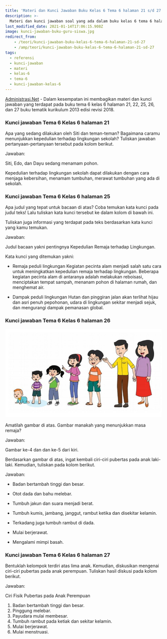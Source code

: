 ```yaml
---
title: 'Materi dan Kunci Jawaban Buku Kelas 6 Tema 6 halaman 21 s/d 27 '
description: >-
  Materi dan kunci jawaban soal yang ada dalam buku kelas 6 tema 6 halaman 21 sd 27 kurikulum 2013 edisi revisi 2018.
last_modified_date: 2021-01-14T17:06:15.908Z
image: kunci-jawaban-buku-guru-siswa.jpg
redirect_from: 
	- /teori/kunci-jawaban-buku-kelas-6-tema-6-halaman-21-sd-27
	- /amp/teori/kunci-jawaban-buku-kelas-6-tema-6-halaman-21-sd-27
tags:
  - referensi
  - kunci-jawaban
  - materi
  - kelas-6
  - tema-6
  - kunci-jawaban-kelas-6
---
```



[Administrasi.Net](https://administrasi.net "Administrasi.Net") - Dalam kesempatan ini membagikan materi dan kunci jawaban yang terdapat pada buku tema 6 kelas 6 halaman 21, 22, 25, 26, dan 27 buku tematik kurikulum 2013 edisi revisi 2018.

### Kunci jawaban Tema 6 Kelas 6 halaman 21

Apa yang sedang dilakukan oleh Siti dan teman-teman? Bagaimana caramu menunjukkan kepedulian terhadap lingkungan sekolah? Tuliskan jawaban pertanyaan-pertanyaan tersebut pada kolom berikut.

Jawaban:

Siti, Edo, dan Dayu sedang menamam pohon.

Kepedulian terhadap lingkungan sekolah dapat dilakukan dengan cara menjaga kebersihan, menamam tumbuhan, merawat tumbuhan yang ada di sekolah.


### Kunci jawaban Tema 6 Kelas 6 halaman 25

Apa judul yang tepat untuk bacaan di atas? Coba temukan kata kunci pada judul teks! Lalu tuliskan kata kunci tersebut ke dalam kolom di bawah ini.

Tuliskan juga informasi yang terdapat pada teks berdasarkan kata kunci yang kamu temukan.

Jawaban:

Judul bacaan yakni pentingnya Kepedulian Remaja terhadap Lingkungan.

Kata kunci yang ditemukan yakni:

- Remaja peduli lingkungan
Kegiatan pecinta alam menjadi salah satu cara untuk meningkatkan kepedulian remaja terhadap lingkungan. Beberapa kegiatan pecinta alam di antaranya adalah melakukan reboisasi, menciptakan tempat sampah, menanam pohon di halaman rumah, dan menghemat air.

- Dampak peduli lingkungan
Hutan dan pinggiran jalan akan terlihat hijau dan asri penuh pepohonan, udara di lingkungan sekitar menjadi sejuk, dan mengurangi dampak pemanasan global.

### Kunci jawaban Tema 6 Kelas 6 halaman 26

![Kunci jawaban halaman 26](/img/tangkap-layar-halaman-26-buku-tematik-kelas-6-tema-6.jpg "Kunci jawaban halaman 26")

Amatilah gambar di atas. Gambar manakah yang menunjukkan masa remaja?

Jawaban:

Gambar ke-4 dan dan ke-5 dari kiri.

Berdasarkan gambar di atas, ingat kembali ciri-ciri pubertas pada anak laki-laki. Kemudian, tuliskan pada kolom berikut.

Jawaban:

- Badan bertambah tinggi dan besar.

- Otot dada dan bahu melebar.

- Tumbuh jakun dan suara menjadi berat.

- Tumbuh kumis, jambang, janggut, rambut ketika dan disekitar kelamin.

- Terkadang juga tumbuh rambut di dada.

- Mulai berjerawat.

- Mengalami mimpi basah.


### Kunci jawaban Tema 6 Kelas 6 halaman 27

Bentuklah kelompok terdiri atas lima anak. Kemudian, diskusikan mengenai ciri-ciri pubertas pada anak perempuan. Tuliskan hasil diskusi pada kolom berikut.

Jawaban:

Ciri Fisik Pubertas pada Anak Perempuan

1. Badan bertambah tinggi dan besar.
2. Pinggung melebar.
3. Payudara mulai membesar.
4. Tumbuh rambut pada ketiak dan sekitar kelamin.
5. Mulai berjerawat.
6. Mulai menstruasi.

